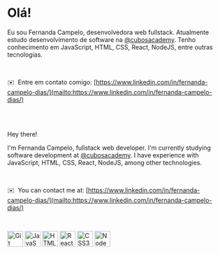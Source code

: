 Olá!
=================================

Eu sou Fernanda Campelo, desenvolvedora web fullstack. Atualmente estudo desenvolvimento de software na [@cubosacademy](https://cubos.academy/). Tenho conhecimento em JavaScript, HTML, CSS, React, NodeJS, entre outras tecnologias.

<br>

✉️  Entre em contato comigo: [https://www.linkedin.com/in/fernanda-campelo-dias/](mailto:https://www.linkedin.com/in/fernanda-campelo-dias/)

<br><br>

Hey there!

I'm Fernanda Campelo, fullstack web developer. I'm currently studying software development at [@cubosacademy](https://cubos.academy/). I have experience with JavaScript, HTML, CSS, React, NodeJS, among other technologies.

<br>

✉️  You can contact me at: [https://www.linkedin.com/in/fernanda-campelo-dias/](mailto:https://www.linkedin.com/in/fernanda-campelo-dias/)

<br>

<p align="left">
<a href="https://git-scm.com/" target="_blank" rel="noreferrer"><img src="https://raw.githubusercontent.com/danielcranney/readme-generator/main/public/icons/skills/git-colored.svg" width="36" height="36" alt="Git" /></a>
<a href="https://developer.mozilla.org/en-US/docs/Web/JavaScript" target="_blank" rel="noreferrer"><img src="https://raw.githubusercontent.com/danielcranney/readme-generator/main/public/icons/skills/javascript-colored.svg" width="36" height="36" alt="JavaScript" /></a>
<a href="https://developer.mozilla.org/en-US/docs/Glossary/HTML5" target="_blank" rel="noreferrer"><img src="https://raw.githubusercontent.com/danielcranney/readme-generator/main/public/icons/skills/html5-colored.svg" width="36" height="36" alt="HTML5" /></a>
<a href="https://reactjs.org/" target="_blank" rel="noreferrer"><img src="https://raw.githubusercontent.com/danielcranney/readme-generator/main/public/icons/skills/react-colored.svg" width="36" height="36" alt="React" /></a>
<a href="https://www.w3.org/TR/CSS/#css" target="_blank" rel="noreferrer"><img src="https://raw.githubusercontent.com/danielcranney/readme-generator/main/public/icons/skills/css3-colored.svg" width="36" height="36" alt="CSS3" /></a>
<a href="https://nodejs.org/en/" target="_blank" rel="noreferrer"><img src="https://raw.githubusercontent.com/danielcranney/readme-generator/main/public/icons/skills/nodejs-colored.svg" width="36" height="36" alt="NodeJS" /></a>
</p>
